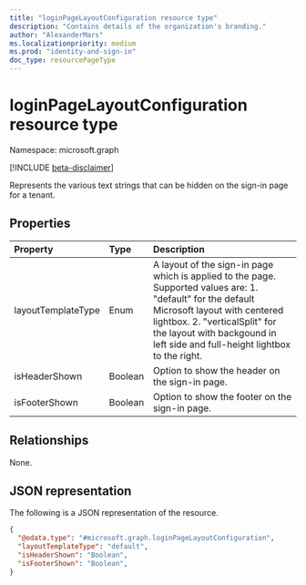 ```yaml
---
title: "loginPageLayoutConfiguration resource type"
description: "Contains details of the organization's branding."
author: "AlexanderMars"
ms.localizationpriority: medium
ms.prod: "identity-and-sign-in"
doc_type: resourcePageType
---
```


# loginPageLayoutConfiguration resource type

Namespace: microsoft.graph

[!INCLUDE [beta-disclaimer](../../includes/beta-disclaimer.md)]

Represents the various text strings that can be hidden on the sign-in page for a tenant.

## Properties

|Property|Type|Description|
|:---|:---|:---|
| layoutTemplateType | Enum | A layout of the sign-in page which is applied to the page. Supported values are: 1. "default" for the default Microsoft layout with centered lightbox. 2. "verticalSplit" for the layout with backgound in left side and full-height lightbox to the right. |
| isHeaderShown | Boolean | Option to show the header on the sign-in page. |
| isFooterShown | Boolean | Option to show the footer on the sign-in page. |

## Relationships
None.

## JSON representation
The following is a JSON representation of the resource.
<!-- {
  "blockType": "resource",
  "@odata.type": "microsoft.graph.loginPageLayoutConfiguration"
}
-->
``` json
{
  "@odata.type": "#microsoft.graph.loginPageLayoutConfiguration",
  "layoutTemplateType": "default",
  "isHeaderShown": "Boolean",
  "isFooterShown": "Boolean",
}
```

